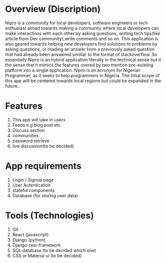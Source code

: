 # Overview (Discription)

Nipro is a community for local developers, software engineers or tech enthusiast aimed towards
making a community where local developers can make interactions with each other by asking questions,
writing tech tips(like article from Dev community),write comments and so on. This application
is also geared towards helping new developers find solutions to problems by asking questions, or reading
an answer from a previously asked question that had already been answered similiar to the format of stackoverflow.
So essentially Nipro is an hybrid application literally in the technical sense but it the sense that it
mimics the features overed by two mention pre-existing platform into a single application.
Nipro is an acronym for Nigerian Programmer, as it seeks to help programmers in Nigeria.
The Intial scope of this app will be centered towards local regions but could be expanded in the future.

# Features

1. This app will take in users
2. Feeds e.g blog post etc
3. Discuss section
4. communities
5. password retrieve
6. live discussion(to be decided)

# App requirements

1. Login / Signup page
2. User Autentication
3. stateful components
4. Database (for storing user data)

# Tools (Technologies)

1. Git
2. React (javascript)
3. Django (python)
4. Django-rest-framework
5. SQL database (to be decided which one)
6. CSS or Material ui (to be decided)
